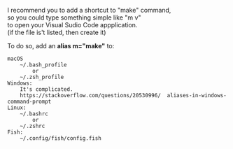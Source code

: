 I recommend you to add a shortcut to "make" command,  
so you could type something simple like "m v"  
to open your Visual Sudio Code appplication.  
(if the file is't listed, then create it)  

To do so, add an **alias m="make"** to:  

    macOS  
        ~/.bash_profile  
            or  
        ~/.zsh_profile  
    Windows:  
        It's complicated.  
        https://stackoverflow.com/questions/20530996/  aliases-in-windows-command-prompt
    Linux:  
        ~/.bashrc  
            or  
        ~/.zshrc  
    Fish:  
        ~/.config/fish/config.fish  
